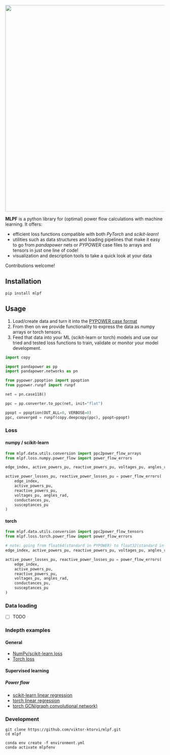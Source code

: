 <p align="center">
<img src="https://github.com/viktor-ktorvi/mlpf/assets/69254199/333dfd18-7c60-4874-a89b-92eecf32ac96?raw=True" width="650">
</p>



__MLPF__ is a python library for (optimal) power flow calculations with machine learning.
It offers:

* efficient loss functions compatible with both _PyTorch_ and _scikit-learn_!
* utilities such as data structures and loading pipelines that make it easy to go from
  _pandapower_ nets or _PYPOWER_ case files to arrays and tensors in just one line of code!
* visualization and description tools to take a quick look at your data

Contributions welcome!

## Installation

```commandline
pip install mlpf
```

## Usage

1. Load/create data and turn it into the [PYPOWER case format](https://rwl.github.io/PYPOWER/api/pypower.caseformat-module.html)
2. From then on we provide functionality to express the data as numpy arrays or torch tensors.
3. Feed that data into your ML (scikit-learn or torch) models and use our tried and tested loss functions to train, validate or monitor your model development.

```python
import copy

import pandapower as pp
import pandapower.networks as pn

from pypower.ppoption import ppoption
from pypower.runpf import runpf

net = pn.case118()

ppc = pp.converter.to_ppc(net, init="flat")

ppopt = ppoption(OUT_ALL=0, VERBOSE=0)
ppc, converged = runpf(copy.deepcopy(ppc), ppopt=ppopt)
```

### Loss

#### numpy / scikit-learn

```python
from mlpf.data.utils.conversion import ppc2power_flow_arrays
from mlpf.loss.numpy.power_flow import power_flow_errors

edge_index, active_powers_pu, reactive_powers_pu, voltages_pu, angles_rad, conductances_pu, susceptances_pu = ppc2power_flow_arrays(ppc)

active_power_losses_pu, reactive_power_losses_pu = power_flow_errors(
    edge_index,
    active_powers_pu,
    reactive_powers_pu,
    voltages_pu, angles_rad,
    conductances_pu,
    susceptances_pu
)
```

#### torch

```python
from mlpf.data.utils.conversion import ppc2power_flow_tensors
from mlpf.loss.torch.power_flow import power_flow_errors

# note: going from float64(standard in PYPOWER) to float32(standard in torch) will increase the PF loss significantly
edge_index, active_powers_pu, reactive_powers_pu, voltages_pu, angles_rad, conductances_pu, susceptances_pu = ppc2power_flow_tensors(ppc, dtype=torch.float64)

active_power_losses_pu, reactive_power_losses_pu = power_flow_errors(
    edge_index,
    active_powers_pu,
    reactive_powers_pu,
    voltages_pu, angles_rad,
    conductances_pu,
    susceptances_pu
)
```

### Data loading

- [ ] TODO

### Indepth examples

#### General
* [NumPy/scikit-learn loss](examples/sklearn/loss/from_arrays.py)
* [Torch loss](examples/torch/loss/from_arrays.py)

#### Supervised learning

##### Power flow
* [scikit-learn linear regression](examples/sklearn/supervised_power_flow/linear_regression.py)
* [torch linear regression](examples/torch/supervised_power_flow/mlp.py)
* [torch GCN(graph convolutional network)](examples/torch/supervised_power_flow/gcn.py)

### Development

```
git clone https://github.com/viktor-ktorvi/mlpf.git
cd mlpf

conda env create -f environment.yml
conda activate mlpfenv
```
